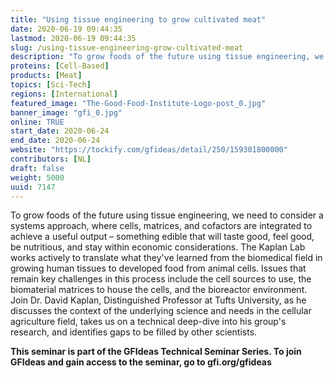 ```yaml
---
title: "Using tissue engineering to grow cultivated meat"
date: 2020-06-19 09:44:35
lastmod: 2020-06-19 09:44:35
slug: /using-tissue-engineering-grow-cultivated-meat
description: "To grow foods of the future using tissue engineering, we need to consider a systems approach, where cells, matrices, and cofactors are integrated to achieve a useful output – something edible that will taste good, feel good, be nutritious, and stay within economic considerations. The Kaplan Lab works actively to translate what they've learned from the biomedical field in growing human tissues to developed food from animal cells. Issues that remain key challenges in this process include the cell sources to use, the biomaterial matrices to house the cells, and the bioreactor environment."
proteins: [Cell-Based]
products: [Meat]
topics: [Sci-Tech]
regions: [International]
featured_image: "The-Good-Food-Institute-Logo-post_0.jpg"
banner_image: "gfi_0.jpg"
online: TRUE
start_date: 2020-06-24
end_date: 2020-06-24
website: "https://tockify.com/gfideas/detail/250/159301800000"
contributors: [NL]
draft: false
weight: 5000
uuid: 7147
---
```

<p>To grow foods of the future using tissue engineering, we need to consider a systems approach, where cells, matrices, and cofactors are integrated to achieve a useful output – something edible that will taste good, feel good, be nutritious, and stay within economic considerations. The Kaplan Lab works actively to translate what they've learned from the biomedical field in growing human tissues to developed food from animal cells. Issues that remain key challenges in this process include the cell sources to use, the biomaterial matrices to house the cells, and the bioreactor environment. Join Dr. David Kaplan, Distinguished Professor at Tufts University, as he discusses the context of the underlying science and needs in the cellular agriculture field, takes us on a technical deep-dive into his group's research, and identifies gaps to be filled by other scientists.</p>
<p><strong>This seminar is part of the GFIdeas Technical Seminar Series. To join GFIdeas and gain access to the seminar, go to gfi.org/gfideas</strong></p>
